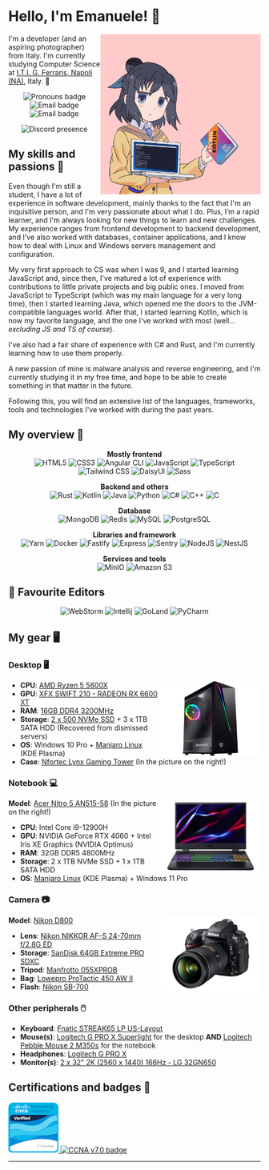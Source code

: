 # Hello, I'm Emanuele! 👋

<img align="right" width="320" src="images/Murakami_Shiina_Atomic_Kotlin.jpg" alt="Murakami Shiina Atomic Kotlin">

I'm a developer (and an aspiring photographer) from Italy.
I'm currently studying Computer Science at [I.T.I. G. Ferraris, Napoli (NA)](https://itiferraris.edu.it), Italy. 💜

<p float="left" align="center">
    <img src="https://img.shields.io/badge/Pronouns-He/Him-black?style=for-the-badge&logo=pronounsdotpage&logoColor=white" alt="Pronouns badge">
    <img src="https://img.shields.io/badge/EMail-info@emanueleiannuzzi.me-black?style=for-the-badge&logo=gmail&logoColor=white" alt="Email badge">
    <img src="https://img.shields.io/badge/Discord-the.avogatto-black?style=for-the-badge&logo=discord&logoColor=white" alt="Email badge">
</p>

<p float="left" align="center">
    <img src="https://lanyard.cnrad.dev/api/836663939609657385" alt="Discord presence">
</p>
    
## My skills and passions 🚀

Even though I'm still a student, I have a lot of experience in software development, mainly thanks to the fact that I'm
an inquisitive person, and I'm very passionate about what I do.
Plus, I’m a rapid learner, and I'm always looking for new things to learn and new challenges.
My experience ranges from frontend development to backend development, and I've also worked with databases, container
applications, and I know how to deal with Linux and Windows servers management and configuration.

My very first approach to CS was when I was 9, and I started learning JavaScript and, since then, I've matured a lot of
experience with contributions to little private projects and big public ones.
I moved from JavaScript to TypeScript (which was my main language for a very long time),
then I started learning Java, which opened me the doors to the JVM-compatible languages world.
After that, I started learning Kotlin, which is now my favorite language, and the one I've worked with most (well...
_excluding JS and TS of course_).

I've also had a fair share of experience with C# and Rust, and I'm currently learning how to use them properly.

A new passion of mine is malware analysis and reverse engineering, and I'm currently studying it in my free time, and
hope to be able to create something in that matter in the future.

Following this, you will find an extensive list of the languages, frameworks, tools and technologies I've worked with during the past years.
## My overview 📝

<p align="center">
  <strong>Mostly frontend</strong>   
  <br/> 
  <img alt="HTML5" src="https://img.shields.io/badge/HTML5-000000.svg?&style=for-the-badge&logo=html5" />
  <img alt="CSS3" src="https://img.shields.io/badge/CSS3-000000.svg?&style=for-the-badge&logo=css3" />
  <img alt="Angular CLI" src="https://img.shields.io/badge/Angular%20CLI-000000.svg?&style=for-the-badge&logo=angular" />
  <img alt="JavaScript" src="https://img.shields.io/badge/JavaScript-000000.svg?&style=for-the-badge&logo=javascript" />
  <img alt="TypeScript" src="https://img.shields.io/badge/TypeScript-000000.svg?&style=for-the-badge&logo=typescript" />
  <img alt="Tailwind CSS" src="https://img.shields.io/badge/Tailwind%20CSS-000000.svg?&style=for-the-badge&logo=tailwind%20css" />
  <img alt="DaisyUI" src="https://img.shields.io/badge/DaisyUI-000000.svg?&style=for-the-badge&logo=daisyUI" />
  <img alt="Sass" src="https://img.shields.io/badge/Sass-000000.svg?&style=for-the-badge&logo=sass" />
</p>

<p align="center">
  <strong>Backend and others</strong>  
  <br/>
  <img alt="Rust" src="https://img.shields.io/badge/rust-000000.svg?style=for-the-badge&logo=rust" />
  <img alt="Kotlin" src="https://img.shields.io/badge/Kotlin-000000.svg?style=for-the-badge&logo=kotlin" />
  <img alt="Java" src="https://img.shields.io/badge/Java-000000.svg?&style=for-the-badge&logo=openjdk" />  
  <img alt="Python" src="https://img.shields.io/badge/Python-000000?style=for-the-badge&logo=python" />
  <img alt="C#" src="https://img.shields.io/badge/C%23-000000.svg?style=for-the-badge&logo=c-sharp" />
  <img alt="C++" src="https://img.shields.io/badge/C++-000000?style=for-the-badge&logo=cplusplus" />
  <img alt="C" src="https://img.shields.io/badge/C-000000?style=for-the-badge&logo=c" />
</p>

<p align="center">
  <strong>Database</strong>  
  <br/>
  <img alt="MongoDB" src="https://img.shields.io/badge/MongoDB-000000.svg?&style=for-the-badge&logo=mongodb" />
  <img alt="Redis" src="https://img.shields.io/badge/Redis-000000.svg?&style=for-the-badge&logo=redis" />
  <img alt="MySQL" src="https://img.shields.io/badge/MySQL-000000.svg?&style=for-the-badge&logo=mysql" />
  <img alt="PostgreSQL" src="https://img.shields.io/badge/MariaDB-000000?style=for-the-badge&logo=postgresql" />
</p>

<p align="center">
  <strong>Libraries and framework</strong>   
  <br/> 
  <img alt="Yarn" src="https://img.shields.io/badge/Yarn-000000.svg?style=for-the-badge&logo=yarn" />
  <img alt="Docker" src="https://img.shields.io/badge/Docker-000000.svg?style=for-the-badge&logo=docker" />
  <img alt="Fastify" src="https://img.shields.io/badge/Fastify-000000.svg?&style=for-the-badge&logo=fastify" />
  <img alt="Express" src="https://img.shields.io/badge/Express-000000.svg?&style=for-the-badge&logo=express" />
  <img alt="Sentry" src="https://img.shields.io/badge/sentry-000000?style=for-the-badge&logo=sentry">
  <img alt="NodeJS" src="https://img.shields.io/badge/Node.js-000000.svg?&style=for-the-badge&logo=node.js" />
  <img alt="NestJS" src="https://img.shields.io/badge/Nest.js-000000.svg?&style=for-the-badge&logo=nestjs" />
</p>

<p align="center">
  <strong>Services and tools</strong>   
  <br/>
  <img alt="MinIO" src="https://img.shields.io/badge/MinIO-000000.svg?&style=for-the-badge&logo=minio" />
  <img alt="Amazon S3" src="https://img.shields.io/badge/Amazon%20S3-000000.svg?&style=for-the-badge&logo=amazon%20s3" />
</p>

## 📝 Favourite Editors
<p align="center">
  <img alt="WebStorm" src="https://img.shields.io/badge/WebStorm-000000.svg?style=for-the-badge&logo=webstorm" />
  <img alt="Intellij" src="https://img.shields.io/badge/IntelliJ%20IDEA-000000.svg?style=for-the-badge&logo=intellij-idea" />
  <img alt="GoLand" src="https://img.shields.io/badge/GoLand-000000.svg?style=for-the-badge&logo=goland" />
  <img alt="PyCharm" src="https://img.shields.io/badge/PyCharm-000000.svg?style=for-the-badge&logo=pycharm" />
</p>

## My gear 🖥️

### Desktop 🖥

<img align="right" height="150" src="images/tower.png" alt="Nfortec Lynx Gaming Tower">

- **CPU**: [AMD Ryzen 5 5600X](https://amzn.eu/d/09dRNTJG)
- **GPU**: [XFX SWIFT 210 - RADEON RX 6600 XT](https://a.co/d/04lwzsG)
- **RAM**: [16GB DDR4 3200MHz](https://amzn.eu/d/0aAHP1hz)
- **Storage**: [2 x 500 NVMe SSD](https://amzn.eu/d/0cssELas) + 3 x 1TB SATA HDD (Recovered from dismissed servers)
- **OS**: Windows 10 Pro + [Manjaro Linux](https://manjaro.org/) (KDE Plasma)
- **Case**: [Nfortec Lynx Gaming Tower](https://amzn.eu/d/0bjeoUCO) (In the picture on the right!)

### Notebook 💻

<img align="right" height="150" src="images/notebook.png" alt="Acer Nitro 5 AN515-58">

**Model**: [Acer Nitro 5 AN515-58](https://amzn.eu/d/04XJV4WW) (In the picture on the right!)

- **CPU**: Intel Core i9-12900H
- **GPU**: NVIDIA GeForce RTX 4060 + Intel Iris XE Graphics (NVIDIA Optimus)
- **RAM**: 32GB DDR5 4800MHz
- **Storage**: 2 x 1TB NVMe SSD + 1 x 1TB SATA HDD
- **OS**: [Manjaro Linux](https://manjaro.org/) (KDE Plasma) + Windows 11 Pro

### Camera 📷

<img align="right" height="150" src="images/camera.png" alt="Nikon D800">

**Model**: [Nikon D800](https://en.wikipedia.org/wiki/Nikon_D800)

- **Lens**: [Nikon NIKKOR AF-S 24-70mm f/2.8G ED](https://amzn.eu/d/06bgCW6t)
- **Storage**: [SanDisk 64GB Extreme PRO SDXC](https://amzn.eu/d/0aVbIknj)
- **Tripod**: [Manfrotto 055XPROB](https://amzn.eu/d/0iG5Zxu2)
- **Bag**: [Lowepro ProTactic 450 AW II](https://amzn.eu/d/01wSD2wE)
- **Flash**: [Nikon SB-700](https://amzn.eu/d/0amrT8Tq)

### Other peripherals 🖱️

- **Keyboard**: [Fnatic STREAK65 LP US-Layout](https://amzn.eu/d/01CSjU6v)
- **Mouse(s)**: [Logitech G PRO X Superlight](https://amzn.eu/d/0faJbCjL) for the desktop **AND** [Logitech Pebble Mouse 2 M350s](https://amzn.eu/d/0ermqZaH) for the notebook
- **Headphones**: [Logitech G PRO X](https://amzn.eu/d/06gAj6u9)
- **Monitor(s)**: [2 x 32" 2K (2560 x 1440) 166Hz - LG 32GN650](https://amzn.eu/d/0eDv1oxe)

## Certifications and badges 📖

<a href="https://www.credly.com/badges/c90838fd-ac9d-4a00-b651-d1f96e6ef8c0/public_url">
  <img height="100" src="images/badges/it-essentials.png" alt="IT Essentials badge">
</a>
<a href="https://www.credly.com/badges/423c6ccf-ae44-4d1d-b176-bc978bb64924/public_url">
  <img height="100" src="images/badges/ccnav7.png" alt="CCNA v7.0 badge">
</a>

---
